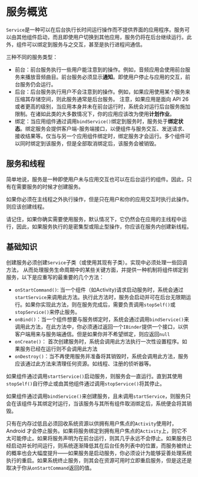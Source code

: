 # 服务概览

`Service`是一种可以在后台执行长时间运行操作而不提供界面的应用程序。服务可以由其他组件启动，而且即使用户切换到其他应用，服务仍将在后台继续运行。此外，组件可以绑定到服务与之交互，甚至是执行进程间通信。

三种不同的服务类型：
- 前台：前台服务执行一些用户能注意到的操作。例如，音频应用会使用前台服务来播放音频曲目。前台服务必须显示**通知**。即使用户停止与应用的交互，前台服务仍会运行。
- 后台：后台服务执行用户不会注意到的操作。例如，如果应用使用某个服务来压缩其存储空间，则此服务通常是后台服务。 注意，如果应用是面向 API 26 或者更高的级别，当应用本身并未在前台运行时，系统会对运行后台服务施加限制。在诸如此类的大多数情况下，你的应用应该改为使用**计划作业**。
- 绑定：当应用组件通过调用`bindService()`绑定到服务时，服务处于**绑定状态**。绑定服务会提供客户端-服务端接口，以便组件与服务交互、发送请求、接收结果等。仅当与另一个应用组件绑定时，绑定服务才会运行。多个组件可以同时绑定到该服务，但是全部取消绑定后，该服务会被销毁。

## 服务和线程

简单地说，服务是一种即使用户未与应用交互也可以在后台运行的组件。因此，只有在需要服务的时候才创建服务。

如果你必须在主线程之外执行操作，但是只在用户和你的应用交互时执行此操作。则应该创建线程。

请记住，如果你确实需要使用服务，默认情况下，它仍然会在应用的主线程中运行，因此，如果服务执行的是密集型或阻止型操作，你应该在服务内创建新线程。

## 基础知识

创建服务必须创建`Service`子类（或使用其现有子类）。实现中必须处理一些回调方法， 从而处理服务生命周期中的某些关键方面，并提供一种机制将组件绑定到服务，以下是应重写的最重要的几个方法：

- `onStartCommand()`: 当一个组件（如Activity)请求启动服务时，系统会通过`startService`来调用此方法。执行此方法时，服务会启动并可在后台无限期运行。如果你实现此方法，则在服务完成后，需要负责调用`stopSelf()`或`stopService()`来停止服务。
- `onBind()`：当一个组件想要与服务绑定时，系统会通过调用`bindService()`来调用此方法，在此方法中，你必须通过返回一个`IBinder`提供一个接口，以供客户端用来与服务端通信。但是如果你并不希望绑定，则应返回`null`
- `onCreate()`： 首次创建服务时，系统会调用此方法执行一次性设置程序。如果服务已经在运行则不会调用此方法
- `onDestroy()`：当不再使用服务并准备将其销毁时，系统会调用此方法，服务应该通过此方法来清理任何资源。如线程、注册的侦听器等。

如果组件通过调用`startService()`启动服务，则服务会一直运行。直到其使用`stopSelf()`自行停止或由其他组件通过调用`stopService()`将其停止。

如果组件通过调用`bindService()`来创建服务，且未调用`startService`，则服务只会在该组件与其绑定时运行，当该服务与其所有组件取消绑定后，系统便会将其销毁。

只有在内存过低且必须回收系统资源以供拥有用户焦点的`Activity`使用时，Android 才会停止服务。如果将服务绑定到拥有用户焦点的`Activity`上，则它不太可能停止。如果将服务声明为在前台运行，则其几乎永远不会停止。如果服务已经启动并长时间运行，则系统逐渐降低其在后台任务列表中的位置，而服务被终止的概率也会大幅度提升——如果服务是启动服务，你必须设计为能够妥善处理系统执行的重启。如果系统终止服务，则其会在资源可用时立即重启服务，但是这还是取决于你从`onStartCommand`返回的值。